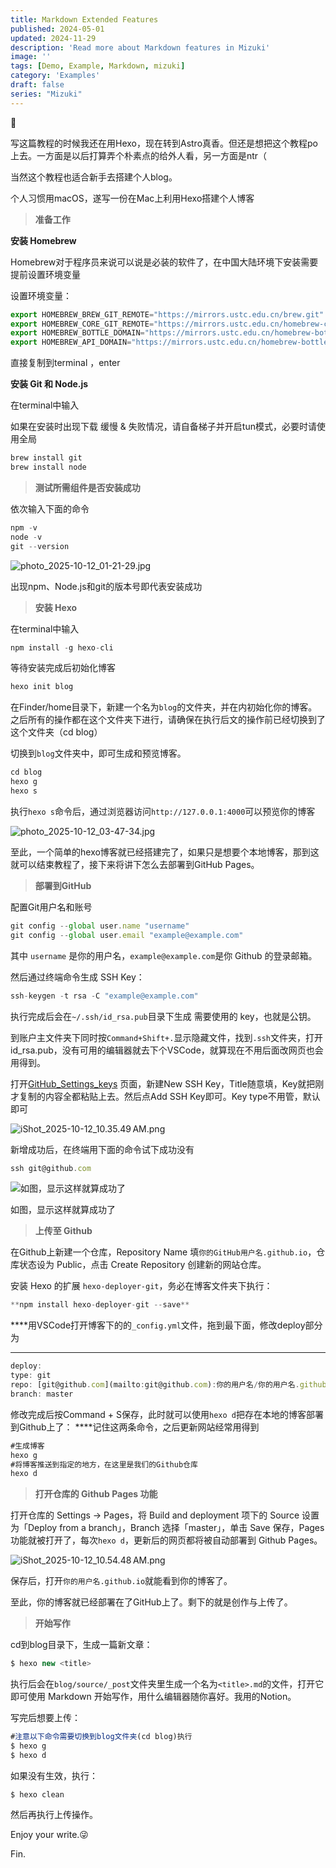 ```yaml
---
title: Markdown Extended Features
published: 2024-05-01
updated: 2024-11-29
description: 'Read more about Markdown features in Mizuki'
image: ''
tags: [Demo, Example, Markdown, mizuki]
category: 'Examples'
draft: false 
series: "Mizuki"
---
```

<aside>
🔰

写这篇教程的时候我还在用Hexo，现在转到Astro真香。但还是想把这个教程po上去。一方面是以后打算弄个朴素点的给外人看，另一方面是ntr（

当然这个教程也适合新手去搭建个人blog。

</aside>

个人习惯用macOS，遂写一份在Mac上利用Hexo搭建个人博客

> **准备工作**
> 

**安装 Homebrew**

Homebrew对于程序员来说可以说是必装的软件了，在中国大陆环境下安装需要提前设置环境变量

设置环境变量：

```jsx
export HOMEBREW_BREW_GIT_REMOTE="https://mirrors.ustc.edu.cn/brew.git"
export HOMEBREW_CORE_GIT_REMOTE="https://mirrors.ustc.edu.cn/homebrew-core.git"
export HOMEBREW_BOTTLE_DOMAIN="https://mirrors.ustc.edu.cn/homebrew-bottles"
export HOMEBREW_API_DOMAIN="https://mirrors.ustc.edu.cn/homebrew-bottles/api"
```

直接复制到terminal ，enter

**安装 Git 和 Node.js**

在terminal中输入

如果在安装时出现下载 缓慢 & 失败情况，请自备梯子并开启tun模式，必要时请使用全局

```jsx
brew install git
brew install node
```

> **测试所需组件是否安装成功**
> 

依次输入下面的命令

```jsx
npm -v
node -v
git --version
```

![photo_2025-10-12_01-21-29.jpg](https://p.ipic.vip/j81kno.png)

出现npm、Node.js和git的版本号即代表安装成功

> **安装 Hexo**
> 

在terminal中输入

```jsx
npm install -g hexo-cli
```

等待安装完成后初始化博客

```jsx
hexo init blog
```

在Finder/home目录下，新建一个名为`blog`的文件夹，并在内初始化你的博客。之后所有的操作都在这个文件夹下进行，请确保在执行后文的操作前已经切换到了这个文件夹（cd blog）

切换到`blog`文件夹中，即可生成和预览博客。

```jsx
cd blog
hexo g
hexo s
```

执行`hexo s`命令后，通过浏览器访问`http://127.0.0.1:4000`可以预览你的博客

![photo_2025-10-12_03-47-34.jpg](https://p.ipic.vip/q6rcbt.jpg)

至此，一个简单的hexo博客就已经搭建完了，如果只是想要个本地博客，那到这就可以结束教程了，接下来将讲下怎么去部署到GitHub Pages。

> **部署到GitHub**
> 

配置Git用户名和账号

```jsx
git config --global user.name "username"
git config --global user.email "example@example.com"
```

其中 `username` 是你的用户名，`example@example.com`是你 Github 的登录邮箱。

然后通过终端命令生成 SSH Key：

```jsx
ssh-keygen -t rsa -C "example@example.com"
```

执行完成后会在`~/.ssh/id_rsa.pub`目录下生成 需要使用的 key，也就是公钥。

到账户主文件夹下同时按`Command+Shift+.`显示隐藏文件，找到`.ssh`文件夹，打开id_rsa.pub，没有可用的编辑器就去下个VSCode，就算现在不用后面改网页也会用得到。

打开[GitHub_Settings_keys](https://github.com/settings/keys) 页面，新建New SSH Key，Title随意填，Key就把刚才复制的内容全都粘贴上去。然后点Add SSH Key即可。Key type不用管，默认即可

![iShot_2025-10-12_10.35.49 AM.png](attachment:e278bf4a-a403-4927-8973-0451ede7ea88:iShot_2025-10-12_10.35.49_AM.png)

新增成功后，在终端用下面的命令试下成功没有

```jsx
ssh git@github.com
```

![如图，显示这样就算成功了](https://p.ipic.vip/ddp9hi.png)

如图，显示这样就算成功了

> **上传至 Github**
> 

在Github上新建一个仓库，Repository Name 填`你的GitHub用户名.github.io`，仓库状态设为 Public，点击 Create Repository 创建新的网站仓库。

安装 Hexo 的扩展 `hexo-deployer-git`，务必在博客文件夹下执行：

```jsx
**npm install hexo-deployer-git --save**
```

****用VSCode打开博客下的的`_config.yml`文件，拖到最下面，修改deploy部分为
****

```jsx
deploy:
type: git
repo: [git@github.com](mailto:git@github.com):你的用户名/你的用户名.github.io.git
branch: master
```

修改完成后按Command + S保存，此时就可以使用`hexo d`把存在本地的博客部署到Github上了：
****记住这两条命令，之后更新网站经常用得到

```jsx
#生成博客
hexo g
#将博客推送到指定的地方，在这里是我们的Github仓库
hexo d
```

> **打开仓库的 Github Pages 功能**
> 

打开仓库的 Settings -> Pages，将 Build and deployment 项下的 Source 设置为「Deploy from a branch」，Branch 选择「master」，单击 Save 保存，Pages 功能就被打开了，每次`hexo d`，更新后的网页都将被自动部署到 Github Pages。

![iShot_2025-10-12_10.54.48 AM.png](https://p.ipic.vip/v5ecj4.png)

保存后，打开`你的用户名.github.io`就能看到你的博客了。

至此，你的博客就已经部署在了GitHub上了。剩下的就是创作与上传了。

> **开始写作**
> 

cd到blog目录下，生成一篇新文章：

```jsx
$ hexo new <title>
```

执行后会在`blog/source/_post`文件夹里生成一个名为`<title>.md`的文件，打开它即可使用 Markdown 开始写作，用什么编辑器随你喜好。我用的Notion。

写完后想要上传：

```jsx
#注意以下命令需要切换到blog文件夹(cd blog)执行
$ hexo g
$ hexo d
```

如果没有生效，执行：

`$ hexo clean`

然后再执行上传操作。

Enjoy your write.😜

Fin.